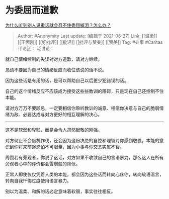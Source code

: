 # 为委屈而道歉
[为什么听到别人说重话就会忍不住委屈掉泪？怎么办？](https://www.zhihu.com/question/467737273/answer/1963496023)

> Author: #Anonymity
> Last update: [编辑于 2021-06-27]
> Link: [[温柔]] [[正面刚]] [[好批评]] [[批评]] [[批评与赞美]] [[赞美]]
> Tag: #处事 #Caritas
> 评论区：
> 泛讨论：

就自己情绪控制的失误对对方道歉，请对方继续。

恳请不要因为自己的情绪反应而收住该说的话不说。

因为这些话是有用的话，是可以帮助自己以后更少犯错误的话。

自己的这个情绪反应不应该成为接受这些些教训的阻碍，只是现在自己还控制不住本能。

请对方万万不要顾忌，一定要相信你聆听教训的诚意、相信你决意与自己的脆弱情绪为敌、必要达成与对方更好的相互理解的决心。

---

这不是软弱和卑贱，而是会令人肃然起敬的刚强。

对方何止不会借机作伐，还会因为这份决绝的自控和理智对你感到敬畏，本能的意识到你将来前途恐怕不可限量，因为小事与你交恶实属不智。

周围若有旁观者，你说了这话，对方如果不收敛自己的言语暴力，那么这人在所有旁观者心中的评价都会雪崩般的降低。

正常人即使仅仅凭着人类的本能，都会因为这些话而转向心疼你，转向软语温言，转向自我忏悔过度使用语言暴力。

别以为温柔、和解的话必定意味着软弱，事实往往相反。
